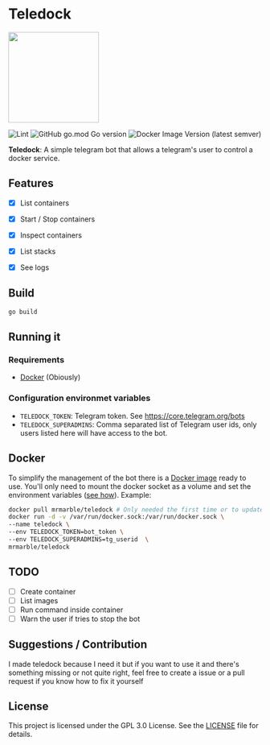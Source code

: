 # Teledock
<img src="https://github.com/MrMarble/teledock/raw/master/assets/teledcock.png" width="180">

![Lint](https://github.com/MrMarble/teledock/workflows/Lint/badge.svg?branch=master&event=push)
![GitHub go.mod Go version](https://img.shields.io/github/go-mod/go-version/mrmarble/teledock)
![Docker Image Version (latest semver)](https://img.shields.io/docker/v/mrmarble/teledock?sort=semver)

**Teledock**: A simple telegram bot that allows a telegram's user to control a docker service.

## Features

- [x] List containers
- [x] Start / Stop containers
- [x] Inspect containers
- [x] List stacks
- [x] See logs


## Build

```bash
go build
```

## Running it

### Requirements

- [Docker](https://docker.com) (Obiously)

### Configuration environmet variables

- `TELEDOCK_TOKEN`: Telegram token. See https://core.telegram.org/bots
- `TELEDOCK_SUPERADMINS`: Comma separated list of Telegram user ids, only users listed here will have access to the bot.

## Docker

To simplify the management of the bot there is a [Docker image](https://hub.docker.com/r/mrmarble/teledock) ready to use. You'll only need to mount the docker socket as a volume and set the environment variables ([see how](https://docs.docker.com/engine/reference/commandline/run/#set-environment-variables--e---env---env-file)). Example:
```bash
docker pull mrmarble/teledock # Only needed the first time or to update
docker run -d -v /var/run/docker.sock:/var/run/docker.sock \
--name teledock \
--env TELEDOCK_TOKEN=bot_token \
--env TELEDOCK_SUPERADMINS=tg_userid  \
mrmarble/teledock 
```
## TODO

- [ ] Create container
- [ ] List images
- [ ] Run command inside container
- [ ] Warn the user if tries to stop the bot

## Suggestions / Contribution

I made teledock because I need it but if you want to use it and there's something missing or not quite right, feel free to create a issue or a pull request if you know how to fix it yourself


## License

This project is licensed under the GPL 3.0 License. See the [LICENSE](LICENSE)
file for details.